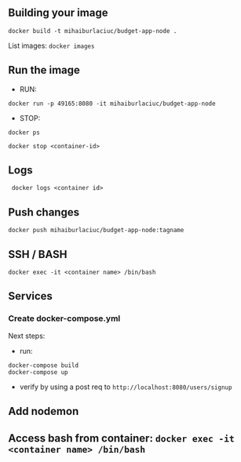 ## Building your image

```docker build -t mihaiburlaciuc/budget-app-node .```

List images: ```docker images```

## Run the image
- RUN: 

```docker run -p 49165:8080 -it mihaiburlaciuc/budget-app-node```
- STOP:

```docker ps```

```docker stop <container-id>```
## Logs
``` docker logs <container id>```

## Push changes
```docker push mihaiburlaciuc/budget-app-node:tagname```

## SSH / BASH
```docker exec -it <container name> /bin/bash ```
## Services

### Create docker-compose.yml

Next steps:
- run: 
```
docker-compose build
docker-compose up
```

- verify by using a post req to ```http://localhost:8080/users/signup```

## Add nodemon

## Access bash from container: ```docker exec -it <container name> /bin/bash  ``` 
